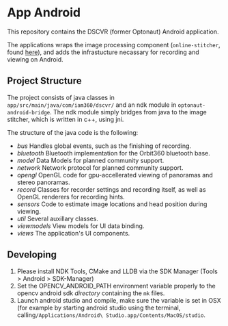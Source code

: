 # App Android

This repository contains the DSCVR (former Optonaut) Android application. 

The applications wraps the image processing component (`online-stitcher`, found [here]()), and adds the infrastucture necassary for recording and viewing on Android. 

## Project Structure

The project consists of java classes in `app/src/main/java/com/iam360/dscvr/` and an ndk module in `optonaut-android-bridge`. The ndk module simply bridges from java to the image stitcher, which is written in c++, using jni. 

The structure of the java code is the following: 
* *bus* Handles global events, such as the finishing of recording. 
* *bluetooth* Bluetooth implementation for the Orbit360 bluetooth base. 
* *model* Data Models for planned community support. 
* *network* Network protocol for planned community support. 
* *opengl* OpenGL code for gpu-accellerated viewing of panoramas and stereo panoramas.
* *record* Classes for recorder settings and recording itself, as well as OpenGL renderers for recording hints. 
* *sensors* Code to estimate image locations and head position during viewing. 
* *util* Several auxillary classes. 
* *viewmodels* View models for UI data binding. 
* *views* The application's UI components. 

## Developing

1) Please install NDK Tools, CMake and LLDB via the SDK Manager (Tools > Android > SDK-Manager)
2) Set the OPENCV_ANDROID_PATH environment variable properly to the opencv android sdk *directory* containing the `mk` files.
3) Launch android studio and compile, make sure the variable is set in OSX (for example by starting android studio using the terminal, calling`/Applications/Android\ Studio.app/Contents/MacOS/studio`. 